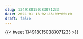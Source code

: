 ```yaml
---
slug: 1349180150383071233
date: 2021-01-13 02:23:09+00:00
draft: false
---
```


{{< tweet 1349180150383071233 >}}
